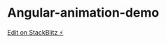 # Angular-animation-demo

[Edit on StackBlitz ⚡️](https://stackblitz.com/edit/angular-aos-fade-in-animation-dkskay)